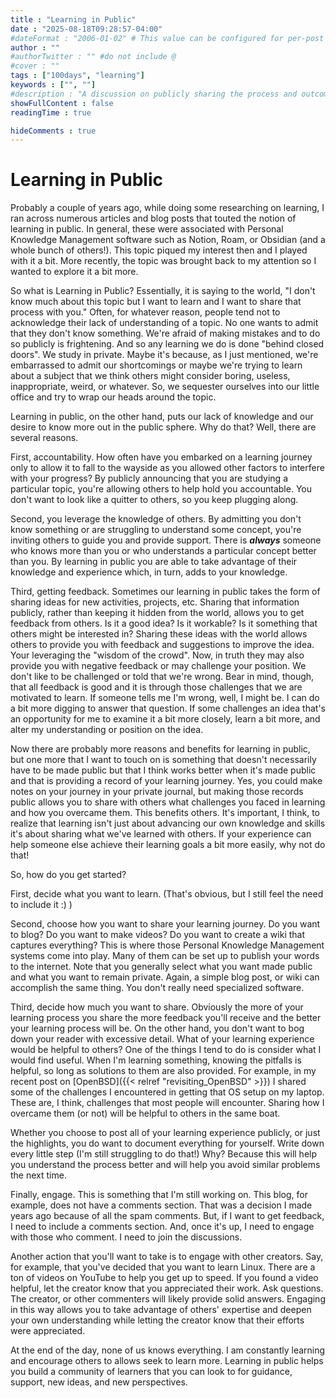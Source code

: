 ```yaml
---
title : "Learning in Public"
date : "2025-08-18T09:28:57-04:00"
#dateFormat : "2006-01-02" # This value can be configured for per-post date formatting
author : ""
#authorTwitter : "" #do not include @
#cover : ""
tags : ["100days", "learning"]
keywords : ["", ""]
#description : "A discussion on publicly sharing the process and outcomes of learning"
showFullContent : false
readingTime : true

hideComments : true
--- 
```

# Learning in Public


Probably a couple of years ago, while doing some researching on learning, I ran across numerous articles and blog posts that touted the notion of learning in public. In general, these were associated with Personal Knowledge Management software such as Notion, Roam, or Obsidian (and a whole bunch of others!). This topic piqued my interest then and I played with it a bit. More recently, the topic was brought back to my attention so I wanted to explore it a bit more.

So what is Learning in Public? Essentially, it is saying to the world, "I don't know much about this topic but I want to learn and I want to share that process with you." Often, for whatever reason, people tend not to acknowledge their lack of understanding of a topic.  No one wants to admit that they don't know something. We're afraid of making mistakes and to do so publicly is frightening. And so any learning we do is done "behind closed doors". We study in private. Maybe it's because, as I just mentioned, we're embarrassed to admit our shortcomings or maybe we're trying to learn about a subject that we think others might consider boring, useless, inappropriate, weird, or whatever. So, we sequester ourselves into our little office and try to wrap our heads around the topic. 

Learning in public, on the other hand, puts our lack of knowledge and our desire to know more out in the public sphere. Why do that? Well, there are several reasons.

First, accountability.  How often have you embarked on a learning journey only to allow it to fall to the wayside as you allowed other factors to interfere with your progress? By publicly announcing that you are studying a particular topic, you're allowing others to help hold you accountable. You don't want to look like a quitter to others, so you keep plugging along.

Second, you leverage the knowledge of others. By admitting you don't know something or are struggling to understand some concept, you're inviting others to guide you and provide support. There is **_always_** someone who knows more than you or who understands a particular concept better than you. By learning in public you are able to take advantage of their knowledge and experience which, in turn, adds to your knowledge.

Third, getting feedback.  Sometimes our learning in public takes the form of sharing ideas for new activities, projects, etc. Sharing that information publicly, rather than keeping it hidden from the world, allows you to get feedback from others. Is it a good idea? Is it workable? Is it something that others might be interested in? Sharing these ideas with the world allows others to provide you with feedback and suggestions to improve the idea. Your leveraging the "wisdom of the crowd". Now, in truth they may also provide you with negative feedback or may challenge your position. We don't like to be challenged or told that we're wrong.  Bear in mind, though, that all feedback is good and it is through those challenges that we are motivated to learn. If someone tells me I'm wrong, well, I might be. I can do a bit more digging to answer that question.  If some challenges an idea that's an opportunity for me to examine it a bit more closely, learn a bit more, and alter my understanding or position on the idea.

Now there are probably more reasons and benefits for learning in public, but one more that I want to touch on is something that doesn't necessarily have to be made public but that I think works better when it's made public and that is providing a record of your learning journey. Yes, you could make notes on your journey in your private journal, but making those records public allows you to share with others what challenges you faced in learning and how you overcame them.  This benefits others. It's important, I think, to realize that learning isn't just about advancing our own knowledge and skills it's about sharing what we've learned with others.  If your experience can help someone else achieve their learning goals a bit more easily, why not do that!

So, how do you get started?

First, decide what you want to learn. (That's obvious, but I still feel the need to include it :) )

Second, choose how you want to share your learning journey. Do you want to blog? Do you want to make videos? Do you want to create a wiki that captures everything? This is where those Personal Knowledge Management systems come into play. Many of them can be set up to publish your words to the internet. Note that you generally select what you want made public and what you want to remain private. Again, a simple blog post, or wiki can accomplish the same thing. You don't really need specialized software.

Third, decide how much you want to share. Obviously the more of your learning process you share the more feedback you'll receive and the better your learning process will be. On the other hand, you don't want to bog down your reader with excessive detail.  What of your learning experience would be helpful to others? One of the things I tend to do is consider what I would find useful.  When I'm learning something, knowing the pitfalls is helpful, so long as solutions to them are also provided. For example, in my recent post on [OpenBSD]({{< relref "revisiting_OpenBSD" >}}) I shared some of the challenges I encountered in getting that OS setup on my laptop. These are, I think, challenges that most people will encounter. Sharing how I overcame them (or not) will be helpful to others in the same boat.

Whether you choose to post all of your learning experience publicly, or just the highlights, you do want to document everything for yourself.  Write down every little step (I'm still struggling to do that!) Why? Because this will help you understand the process better and will help you avoid similar problems the next time.  

Finally, engage. This is something that I'm still working on. This blog, for example, does not have a comments section.  That was a decision I made years ago because of all the spam comments. But, if I want to get feedback, I need to include a comments section. And, once it's up, I need to engage with those who comment.  I need to join the discussions. 

Another action that you'll want to take is to engage with other creators. Say, for example, that you've decided that you want to learn Linux. There are a ton of videos on YouTube to help you get up to speed. If you found a video helpful, let the creator know that you appreciated their work. Ask questions. The creator, or other commenters will likely provide solid answers. Engaging in this way allows you to take advantage of others' expertise and deepen your own understanding while letting the creator know that their efforts were appreciated.

At the end of the day, none of us knows everything. I am constantly learning and encourage others to allows seek to learn more. Learning in public helps you build a community of learners that you can look to for guidance, support, new ideas, and new perspectives. 
